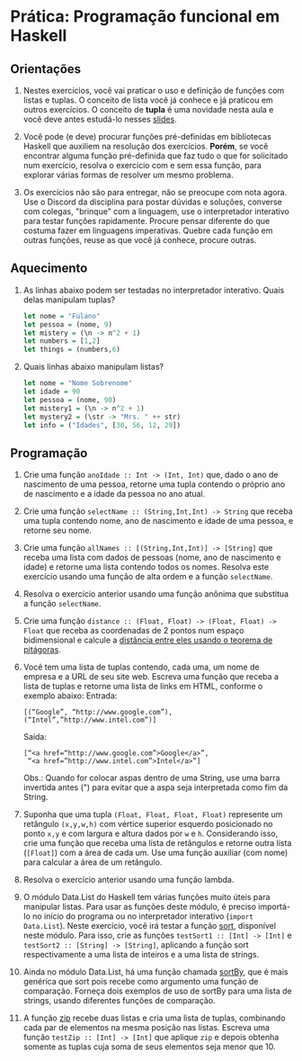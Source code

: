# Prática: Programação funcional em Haskell


## Orientações

1. Nestes exercícios, você vai praticar o uso e definição de funções com listas e tuplas. O conceito de lista você já conhece e já praticou em outros exercícios. O conceito de **tupla** é uma novidade nesta aula e você deve antes estudá-lo nesses [slides](https://docs.google.com/presentation/d/1sMyFIaHF9p8DwcVPaYgReZBb-uUTpZaYiTtvVWdm5Kw/edit?usp=sharing).


2. Você pode (e deve) procurar funções pré-definidas em bibliotecas Haskell que auxiliem na resolução dos exercícios. **Porém**, se você encontrar alguma função pré-definida que faz tudo o que for solicitado num exercício, resolva o exercício com e sem essa função, para explorar várias formas de resolver um mesmo problema.

2. Os exercícios não são para entregar, não se preocupe com nota agora. Use o Discord da disciplina para postar dúvidas e soluções, converse com colegas, "brinque" com a linguagem, use o interpretador interativo para testar funções rapidamente. Procure pensar diferente do que costuma fazer em linguagens imperativas. Quebre cada função em outras funções, reuse as que você já conhece, procure outras. 


## Aquecimento

1. As linhas abaixo podem ser testadas no interpretador interativo. Quais delas manipulam tuplas?
   ```haskell
   let nome = "Fulano"
   let pessoa = (nome, 9)
   let mistery = (\n -> n^2 + 1)
   let numbers = [1,2]
   let things = (numbers,6)
   ```
2. Quais linhas abaixo manipulam listas?
   ```haskell
   let nome = "Nome Sobrenome"
   let idade = 90
   let pessoa = (nome, 90)
   let mistery1 = (\n -> n^2 + 1)
   let mystery2 = (\str -> "Mrs. " ++ str)
   let info = ("Idades", [30, 56, 12, 29])
   ```

## Programação


1. Crie uma função `anoIdade :: Int -> (Int, Int)` que, dado o ano de nascimento de uma pessoa, retorne uma tupla contendo o próprio ano de nascimento e a idade da pessoa no ano atual.

2. Crie uma função `selectName :: (String,Int,Int) -> String` que receba uma tupla contendo nome, ano de nascimento e idade de uma pessoa, e retorne seu nome.

3. Crie uma função `allNames :: [(String,Int,Int)] -> [String]` que receba uma lista com dados de pessoas (nome, ano de nascimento e idade) e retorne uma lista contendo todos os nomes. Resolva este exercício usando uma função de alta ordem e a função `selectName`.

4. Resolva o exercício anterior usando uma função anônima que substitua a função `selectName`.

5. Crie uma função `distance :: (Float, Float) -> (Float, Float) -> Float` que receba as coordenadas de 2 pontos num espaço bidimensional e calcule a [distância entre eles usando o teorema de pitágoras](https://pt.khanacademy.org/math/basic-geo/basic-geometry-pythagorean-theorem/pythagorean-theorem-distance/a/distance-formula).

6. Você tem uma lista de tuplas contendo, cada uma, um nome de empresa e a URL de seu site web. Escreva uma função que receba a lista de tuplas e retorne uma lista de links em HTML, conforme o exemplo abaixo:
   Entrada:  
   ```
   [(“Google”, “http://www.google.com”), (“Intel”,”http://www.intel.com”)]  
   ```
   Saída:  
   ```
   [“<a href=“http://www.google.com”>Google</a>”,  
    “<a href=”http://www.intel.com”>Intel</a>”]  
   ```
   Obs.: Quando for colocar aspas dentro de uma String, use uma barra invertida antes (\") para evitar que a aspa seja interpretada como fim da String.
   
   
7. Suponha que uma tupla `(Float, Float, Float, Float)` represente um retângulo `(x,y,w,h)` com vértice superior esquerdo posicionado no ponto `x,y` e com largura e altura dados por `w` e `h`. Considerando isso, crie uma função que receba uma lista de retângulos e retorne outra lista (`[Float]`) com a área de cada um. Use uma função auxiliar (com nome) para calcular a área de um retângulo.

8. Resolva o exercício anterior usando uma função lambda.

9. O módulo Data.List do Haskell tem várias funções muito úteis para manipular listas. Para usar as funções deste módulo, é preciso importá-lo no início do programa ou no interpretador interativo (`import Data.List`). Neste exercício, você irá testar a função [sort](http://zvon.org/other/haskell/Outputlist/sort_f.html), disponível neste módulo. Para isso, crie as funções `testSort1 :: [Int] -> [Int]` e `testSort2 :: [String] -> [String]`, aplicando a função sort respectivamente a uma lista de inteiros e a uma lista de strings.

10. Ainda no módulo Data.List, há uma função chamada [sortBy](http://zvon.org/other/haskell/Outputlist/sortBy_f.html), que é mais genérica que sort pois recebe como argumento uma função de comparação. Forneça dois exemplos de uso de sortBy para uma lista de strings, usando diferentes funções de comparação.


11. A função [zip](http://zvon.org/other/haskell/Outputprelude/zip_f.html) recebe duas listas e cria uma lista de tuplas, combinando cada par de elementos na mesma posição nas listas. Escreva uma função `testZip :: [Int] -> [Int]` que aplique `zip` e depois obtenha somente as tuplas cuja soma de seus elementos seja menor que 10.




